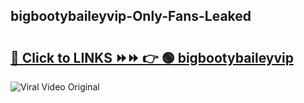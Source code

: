 
 ## bigbootybaileyvip-Only-Fans-Leaked

# <h2><a href="https://clipsfans.com/bigbootybaileyvip&ref=git">🔗 Click to LINKS ⏩⏩ 👉 🟢 bigbootybaileyvip </a></h2>

<a href="https://clipsfans.com/bigbootybaileyvip&ref=git" rel="nofollow" data-target="animated-image.originalLink"><img src="https://i.ibb.co.com/xMMVF88/686577567.gif" alt="Viral Video Original" style="max-width: 100%; display: inline-block;" data-target="animated-image.originalImage"></a>
